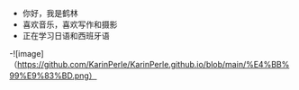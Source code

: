 - 你好，我是鹤林
- 喜欢音乐，喜欢写作和摄影
- 正在学习日语和西班牙语

-![image]（https://github.com/KarinPerle/KarinPerle.github.io/blob/main/%E4%BB%99%E9%83%BD.png）

<!---
KarinPerle is a  special repository because its `README.md` (this file) appears on your GitHub profile.
You can click the Preview link to take a look at your changes.
--->
